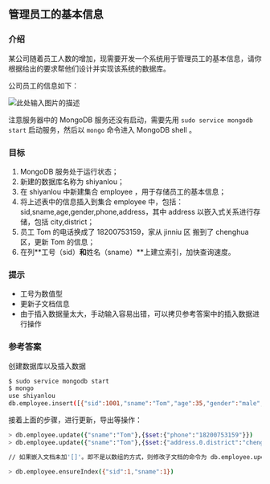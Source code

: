 ## 管理员工的基本信息

### 介绍

某公司随着员工人数的增加，现需要开发一个系统用于管理员工的基本信息，请你根据给出的要求帮他们设计并实现该系统的数据库。

公司员工的信息如下：

![此处输入图片的描述](https://doc.shiyanlou.com/document-uid370051labid50timestamp1490667463721.png/wm)

注意服务器中的 MongoDB 服务还没有启动，需要先用 `sudo service mongodb start` 启动服务，然后以 `mongo` 命令进入 MongoDB shell 。

### 目标

1. MongoDB 服务处于运行状态；
2. 新建的数据库名称为 shiyanlou；
3. 在 shiyanlou 中新建集合 employee ，用于存储员工的基本信息；
4. 将上述表中的信息插入到集合 employee 中，包括： sid,sname,age,gender,phone,address，其中 address 以嵌入式关系进行存储，包括 city,district；
5. 员工 Tom 的电话换成了 18200753159，家从 jinniu 区 搬到了 chenghua 区，更新 Tom 的信息；
6. 在列**工号（sid）**和**姓名（sname）**上建立索引，加快查询速度。

### 提示

- 工号为数值型
- 更新子文档信息
- 由于插入数据量太大，手动输入容易出错，可以拷贝参考答案中的插入数据进行操作

### 参考答案

创建数据库以及插入数据

```bash
$ sudo service mongodb start
$ mongo
use shiyanlou
db.employee.insert([{"sid":1001,"sname":"Tom","age":35,"gender":"male","phone":13981234567,"address":[{"city":"Chengdu","district":"jinniu"}]},{"sid":1002,"sname":"Jack","age":26,"gender":"male","phone":13981357913,"address":[{"city":"Chengdu","district":"wuhou"}]},{"sid":1003,"sname":"Rose","age":31,"gender":"female","phone":13980246802,"address":[{"city":"Chongqing","district":"jiangbei"}]},{"sid":1004,"sname":"Bob","age":29,"gender":"male","phone":13987654321,"address":[{"city":"Chongqing","district":"yuzhong"}]},{"sid":1005,"sname":"Gavin","age":24,"gender":"male","phone":13989753197,"address":[{"city":"Chengdu","district":"jinniu"}]},{"sid":1006,"sname":"Amy","age":27,"gender":"female","phone":13988642086,"address":[{"city":"Shanghai","district":"xuhui"}]},{"sid":1007,"sname":"Anne","age":23,"gender":"female","phone":18211237894,"address":[{"city":"Chengdu","district":"qingyang"}]},{"sid":1008,"sname":"John","age":33,"gender":"male","phone":18219638521,"address":[{"city":"Chongqing","district":"jiangbei"}]},{"sid":1009,"sname":"Tony","age":36,"gender":"male","phone":18211478523,"address":[{"city":"Chengdu","district":"jinniu"}]},{"sid":1010,"sname":"Betty","age":28,"gender":"female","phone":18218520369,"address":[{"city":"Beijing","district":"chaoyang"}]}])
```

接着上面的步骤，进行更新，导出等操作：

```bash
> db.employee.update({"sname":"Tom"},{$set:{"phone":"18200753159"}})
> db.employee.update({"sname":"Tom"},{$set:{"address.0.district":"chenghua"}})

// 如果嵌入文档未加'[]'。即不是以数组的方式，则修改子文档的命令为 db.employee.update({"sname":"Tom"},{$set:{"address.district":"chenghua"}})

> db.employee.ensureIndex({"sid":1,"sname":1})
```
